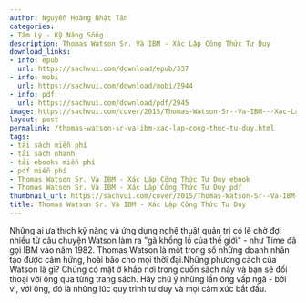 ```yaml
---
author: Nguyễn Hoàng Nhật Tân
categories:
- Tâm Lý - Kỹ Năng Sống
description: Thomas Watson Sr. Và IBM - Xác Lập Công Thức Tư Duy
download_links:
- info: epub
  url: https://sachvui.com/download/epub/337
- info: mobi
  url: https://sachvui.com/download/mobi/2944
- info: pdf
  url: https://sachvui.com/download/pdf/2945
image: https://sachvui.com/cover/2015/Thomas-Watson-Sr--Va-IBM---Xac-Lap-Cong-Thuc-Tu-Duy.jpg
layout: post
permalink: /thomas-watson-sr-va-ibm-xac-lap-cong-thuc-tu-duy.html
tags:
- tải sách miễn phí
- tải sách nhanh
- tải ebooks miễn phí
- pdf miễn phí
- Thomas Watson Sr. Và IBM - Xác Lập Công Thức Tư Duy ebook
- Thomas Watson Sr. Và IBM - Xác Lập Công Thức Tư Duy pdf
thumbnail_url: https://sachvui.com/cover/2015/Thomas-Watson-Sr--Va-IBM---Xac-Lap-Cong-Thuc-Tu-Duy.jpg
title: Thomas Watson Sr. Và IBM - Xác Lập Công Thức Tư Duy
---
```


 <div class="item-desc text-justify"> <p>Những ai ưa thích kỹ năng và ứng dụng nghệ thuật quản trị có lẽ chờ đợi nhiều từ câu chuyện Watson làm ra "gã khổng lồ của thế giới" - như Time đã gọi IBM vào năm 1982. Thomas Watson là một trong số những doanh nhân tạo được cảm hứng, hoài bão cho mọi thời đại.Những phương cách của Watson là gì? Chúng có mặt ở khắp nơi trong cuốn sách này và bạn sẽ đối thoại với ông qua từng trang sách. Hãy chú ý những lần ông vấp ngã - bởi vì, với ông, đó là những lúc quy trình tư duy và mọi cảm xúc bắt đầu.</p> </div>